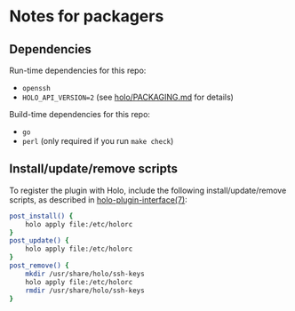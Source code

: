# Notes for packagers

## Dependencies

Run-time dependencies for this repo:

* `openssh`
* `HOLO_API_VERSION=2` (see [holo/PACKAGING.md](https://github.com/holocm/holo/blob/master/PACKAGING.md) for details)

Build-time dependencies for this repo:

* `go`
* `perl` (only required if you run `make check`)

## Install/update/remove scripts

To register the plugin with Holo, include the following install/update/remove scripts, as described in [holo-plugin-interface(7)](https://github.com/holocm/holo/blob/master/doc/holo-plugin-interface.7.pod):

```bash
post_install() {
    holo apply file:/etc/holorc
}
post_update() {
    holo apply file:/etc/holorc
}
post_remove() {
    mkdir /usr/share/holo/ssh-keys
    holo apply file:/etc/holorc
    rmdir /usr/share/holo/ssh-keys
}
```
